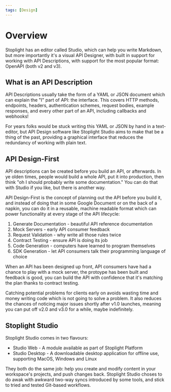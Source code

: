 ```yaml
---
tags: [Design]
---
```


# Overview

Stoplight has an editor called Studio, which can help you write Markdown, but more importantly it's a visual API Designer, with built in support for working with API Descriptions, with support for the most popular format: OpenAPI (both v2 and v3). 

## What is an API Description

API Descriptions usually take the form of a YAML or JSON document which can explain the "I" part of API: the interface. This covers HTTP methods, endpoints, headers, authentication schemes, request bodies, example responses, and every other part of an API, including callbacks and webhooks!

For years folks would be stuck writing this YAML or JSON by hand in a text-editor, but API Design software like Stoplight Studio aims to make that be a thing of the past, providing a graphical interface that reduces the redundancy of working with plain text. 

## API Design-First

API descriptions can be created before you build an API, or afterwards. In ye olden times, people would build a whole API, put it into production, then think "oh I should probably write some documentation." You can do that with Studio if you like, but there is another way.

API Design-First is the concept of planning out the API before you build it, and instead of doing that in some Google Document or on the back of a napkin, you can do it in a reusable, machine readable format which can power functionality at every stage of the API lifecycle:

1. Generate Documentation - beautiful API reference documentation
1. Mock Servers - early API consumer feedback
1. Request Validation - why write all those rules twice
1. Contract Testing - ensure API is doing its job
1. Code Generation - computers have learned to program themselves
1. SDK Generation - let API consumers talk their programming language of choice

When an API has been designed up front, API consumers have had a chance to play with a mock server, the protoype has been built and feedback is good, you can build the API with confidence that it's matching the plan thanks to contract testing. 

Catching potential problems for clients early on avoids wasting time and money writing code which is not going to solve a problem. It also reduces the chances of noticing major issues shortly after v1.0 launches, meaning you can put off v2.0 and v3.0 for a while, maybe indefinitely.

<!-- TODO refactor functionality can talk about ## API Design-Catchup -->

## Stoplight Studio

Stoplight Studio comes in two flavours:

- Studio Web - A module available as part of Stoplight Platform
- Studio Desktop - A downloadable desktop application for offline use, supporting MacOS, Windows and Linux

They both do the same job: help you create and modify content in your workspace's projects, and push changes back. Stoplight Studio choses to do awak with awkward two-way syncs introduced by some tools, and stick to tried and tested Git-based workflows.
